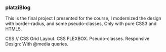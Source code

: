 ### platziBlog

This is the final project I presented for the course, I modernized the design with border-radius, and some pseudo-classes, Only with pure CSS3 and
HTML5.

CSS //
CSS Grid Layout.
CSS FLEXBOX.
Pseudo-classes.
Responsive Design:
With @media queries.
